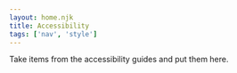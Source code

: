 ```yaml
---
layout: home.njk
title: Accessibility
tags: ['nav', 'style']
---
```


Take items from the accessibility guides and put them here.